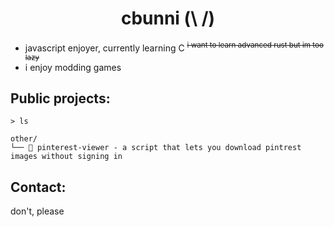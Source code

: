 ### <h1 align="center">cbunni (\   /)</h1>

  * javascript enjoyer, currently learning C
   <sup>~~i want to learn advanced rust but im too lazy~~</sup>
  * i enjoy modding games

## Public projects:
```
> ls

other/
└── 📌 pinterest-viewer - a script that lets you download pintrest images without signing in
```

## Contact:
 don't, please
